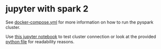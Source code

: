 <!--
  Copyright (c) 2016-2017 Enproduktion GmbH & Laber's Lab e.U. (FN 394440i, Austria)

  Permission is hereby granted, free of charge, to any person obtaining a copy
  of this software and associated documentation files (the "Software"), to deal
  in the Software without restriction, including without limitation the rights
  to use, copy, modify, merge, publish, distribute, sublicense, and/or sell
  copies of the Software, and to permit persons to whom the Software is
  furnished to do so, subject to the following conditions:

  The above copyright notice and this permission notice shall be included in all
  copies or substantial portions of the Software.

  THE SOFTWARE IS PROVIDED "AS IS", WITHOUT WARRANTY OF ANY KIND, EXPRESS OR
  IMPLIED, INCLUDING BUT NOT LIMITED TO THE WARRANTIES OF MERCHANTABILITY,
  FITNESS FOR A PARTICULAR PURPOSE AND NONINFRINGEMENT. IN NO EVENT SHALL THE
  AUTHORS OR COPYRIGHT HOLDERS BE LIABLE FOR ANY CLAIM, DAMAGES OR OTHER
  LIABILITY, WHETHER IN AN ACTION OF CONTRACT, TORT OR OTHERWISE, ARISING FROM,
  OUT OF OR IN CONNECTION WITH THE SOFTWARE OR THE USE OR OTHER DEALINGS IN THE
  SOFTWARE.
-->


jupyter with spark 2
====================

See [docker-compose.yml](docker-compose.yml) for more information on how to run the pyspark cluster.

Use [this jupyter notebook](Spark+Cluster+Test.ipynb) to test cluster connection or look at the provided [python file](Spark+Cluster+Test.py) for readability reasons.
